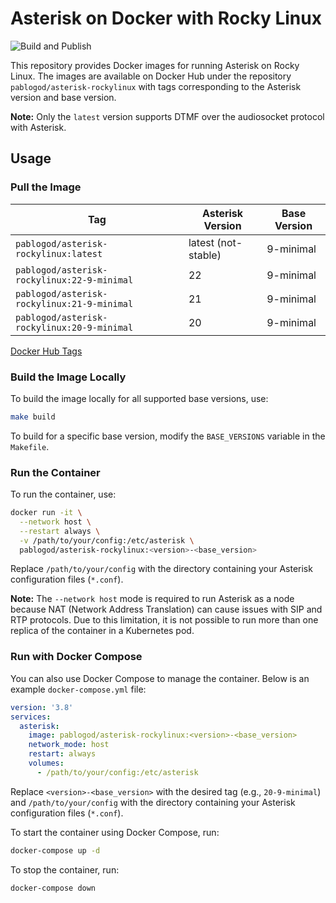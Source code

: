 # Asterisk on Docker with Rocky Linux

![Build and Publish](https://github.com/pablodz/asterisk-rockylinux/actions/workflows/docker-publish.yml/badge.svg)

This repository provides Docker images for running Asterisk on Rocky Linux. The images are available on Docker Hub under the repository `pablogod/asterisk-rockylinux` with tags corresponding to the Asterisk version and base version.

**Note:** Only the `latest` version supports DTMF over the audiosocket protocol with Asterisk.

## Usage

### Pull the Image

| Tag                                      | Asterisk Version | Base Version       |
|------------------------------------------|------------------|--------------------|
| `pablogod/asterisk-rockylinux:latest`    | latest (not-stable)           | 9-minimal          |
| `pablogod/asterisk-rockylinux:22-9-minimal` | 22               | 9-minimal          |
| `pablogod/asterisk-rockylinux:21-9-minimal` | 21               | 9-minimal          |
| `pablogod/asterisk-rockylinux:20-9-minimal` | 20               | 9-minimal          |

[Docker Hub Tags](https://hub.docker.com/r/pablogod/asterisk-rockylinux/tags)

### Build the Image Locally

To build the image locally for all supported base versions, use:

```bash
make build
```

To build for a specific base version, modify the `BASE_VERSIONS` variable in the `Makefile`.

### Run the Container

To run the container, use:

```bash
docker run -it \
  --network host \
  --restart always \
  -v /path/to/your/config:/etc/asterisk \
  pablogod/asterisk-rockylinux:<version>-<base_version>
```

Replace `/path/to/your/config` with the directory containing your Asterisk configuration files (`*.conf`).

**Note:** The `--network host` mode is required to run Asterisk as a node because NAT (Network Address Translation) can cause issues with SIP and RTP protocols. Due to this limitation, it is not possible to run more than one replica of the container in a Kubernetes pod.

### Run with Docker Compose

You can also use Docker Compose to manage the container. Below is an example `docker-compose.yml` file:

```yaml
version: '3.8'
services:
  asterisk:
    image: pablogod/asterisk-rockylinux:<version>-<base_version>
    network_mode: host
    restart: always
    volumes:
      - /path/to/your/config:/etc/asterisk
```

Replace `<version>-<base_version>` with the desired tag (e.g., `20-9-minimal`) and `/path/to/your/config` with the directory containing your Asterisk configuration files (`*.conf`).

To start the container using Docker Compose, run:

```bash
docker-compose up -d
```

To stop the container, run:

```bash
docker-compose down
```
